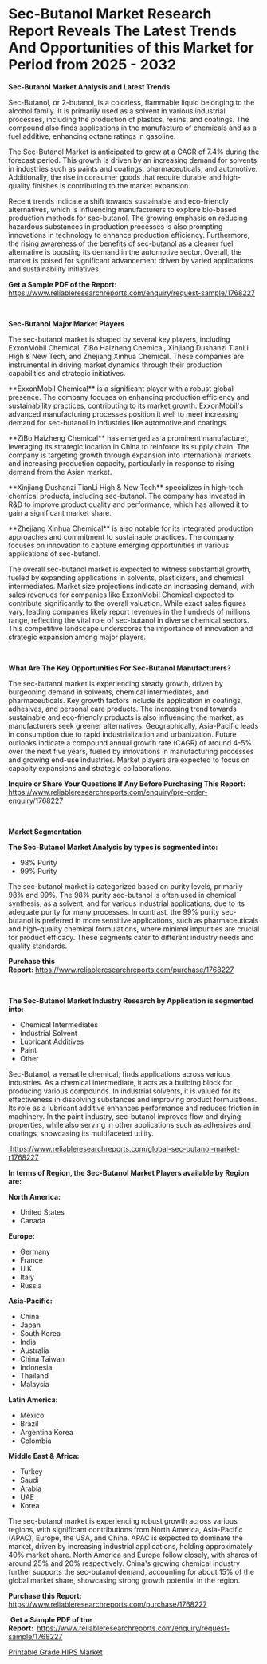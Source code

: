 <p><h1>Sec-Butanol Market Research Report Reveals The Latest Trends And Opportunities of this Market for Period from 2025 - 2032</h1></p><p><strong>Sec-Butanol Market Analysis and Latest Trends</strong></p>
<p><p>Sec-Butanol, or 2-butanol, is a colorless, flammable liquid belonging to the alcohol family. It is primarily used as a solvent in various industrial processes, including the production of plastics, resins, and coatings. The compound also finds applications in the manufacture of chemicals and as a fuel additive, enhancing octane ratings in gasoline.</p><p>The Sec-Butanol Market is anticipated to grow at a CAGR of 7.4% during the forecast period. This growth is driven by an increasing demand for solvents in industries such as paints and coatings, pharmaceuticals, and automotive. Additionally, the rise in consumer goods that require durable and high-quality finishes is contributing to the market expansion.</p><p>Recent trends indicate a shift towards sustainable and eco-friendly alternatives, which is influencing manufacturers to explore bio-based production methods for sec-butanol. The growing emphasis on reducing hazardous substances in production processes is also prompting innovations in technology to enhance production efficiency. Furthermore, the rising awareness of the benefits of sec-butanol as a cleaner fuel alternative is boosting its demand in the automotive sector. Overall, the market is poised for significant advancement driven by varied applications and sustainability initiatives.</p></p>
<p><strong>Get a Sample PDF of the Report:&nbsp;</strong> <a href="https://www.reliableresearchreports.com/enquiry/request-sample/1768227?utm_campaign=2788&utm_medium=2&utm_source=Github&utm_content=ia&utm_term=03042025&utm_id=sec-butanol">https://www.reliableresearchreports.com/enquiry/request-sample/1768227</a></p>
<p>&nbsp;</p>
<p><strong>Sec-Butanol Major Market Players</strong></p>
<p><p>The sec-butanol market is shaped by several key players, including ExxonMobil Chemical, ZiBo Haizheng Chemical, Xinjiang Dushanzi TianLi High & New Tech, and Zhejiang Xinhua Chemical. These companies are instrumental in driving market dynamics through their production capabilities and strategic initiatives.</p><p>**ExxonMobil Chemical** is a significant player with a robust global presence. The company focuses on enhancing production efficiency and sustainability practices, contributing to its market growth. ExxonMobil's advanced manufacturing processes position it well to meet increasing demand for sec-butanol in industries like automotive and coatings. </p><p>**ZiBo Haizheng Chemical** has emerged as a prominent manufacturer, leveraging its strategic location in China to reinforce its supply chain. The company is targeting growth through expansion into international markets and increasing production capacity, particularly in response to rising demand from the Asian market.</p><p>**Xinjiang Dushanzi TianLi High & New Tech** specializes in high-tech chemical products, including sec-butanol. The company has invested in R&D to improve product quality and performance, which has allowed it to gain a significant market share. </p><p>**Zhejiang Xinhua Chemical** is also notable for its integrated production approaches and commitment to sustainable practices. The company focuses on innovation to capture emerging opportunities in various applications of sec-butanol.</p><p>The overall sec-butanol market is expected to witness substantial growth, fueled by expanding applications in solvents, plasticizers, and chemical intermediates. Market size projections indicate an increasing demand, with sales revenues for companies like ExxonMobil Chemical expected to contribute significantly to the overall valuation. While exact sales figures vary, leading companies likely report revenues in the hundreds of millions range, reflecting the vital role of sec-butanol in diverse chemical sectors. This competitive landscape underscores the importance of innovation and strategic expansion among major players.</p></p>
<p>&nbsp;</p>
<p><strong>What Are The Key Opportunities For Sec-Butanol Manufacturers?</strong></p>
<p><p>The sec-butanol market is experiencing steady growth, driven by burgeoning demand in solvents, chemical intermediates, and pharmaceuticals. Key growth factors include its application in coatings, adhesives, and personal care products. The increasing trend towards sustainable and eco-friendly products is also influencing the market, as manufacturers seek greener alternatives. Geographically, Asia-Pacific leads in consumption due to rapid industrialization and urbanization. Future outlooks indicate a compound annual growth rate (CAGR) of around 4-5% over the next five years, fueled by innovations in manufacturing processes and growing end-use industries. Market players are expected to focus on capacity expansions and strategic collaborations.</p></p>
<p><strong>Inquire or Share Your Questions If Any Before Purchasing This Report:</strong> <a href="https://www.reliableresearchreports.com/enquiry/pre-order-enquiry/1768227?utm_campaign=2788&utm_medium=2&utm_source=Github&utm_content=ia&utm_term=03042025&utm_id=sec-butanol">https://www.reliableresearchreports.com/enquiry/pre-order-enquiry/1768227</a></p>
<p>&nbsp;</p>
<p><strong>Market Segmentation</strong></p>
<p><strong>The Sec-Butanol Market Analysis by types is segmented into:</strong></p>
<p><ul><li>98% Purity</li><li>99% Purity</li></ul></p>
<p><p>The sec-butanol market is categorized based on purity levels, primarily 98% and 99%. The 98% purity sec-butanol is often used in chemical synthesis, as a solvent, and for various industrial applications, due to its adequate purity for many processes. In contrast, the 99% purity sec-butanol is preferred in more sensitive applications, such as pharmaceuticals and high-quality chemical formulations, where minimal impurities are crucial for product efficacy. These segments cater to different industry needs and quality standards.</p></p>
<p><strong>Purchase this Report:&nbsp;</strong><a href="https://www.reliableresearchreports.com/purchase/1768227?utm_campaign=2788&utm_medium=2&utm_source=Github&utm_content=ia&utm_term=03042025&utm_id=sec-butanol">https://www.reliableresearchreports.com/purchase/1768227</a></p>
<p>&nbsp;</p>
<p><strong>The Sec-Butanol Market Industry Research by Application is segmented into:</strong></p>
<p><ul><li>Chemical Intermediates</li><li>Industrial Solvent</li><li>Lubricant Additives</li><li>Paint</li><li>Other</li></ul></p>
<p><p>Sec-Butanol, a versatile chemical, finds applications across various industries. As a chemical intermediate, it acts as a building block for producing various compounds. In industrial solvents, it is valued for its effectiveness in dissolving substances and improving product formulations. Its role as a lubricant additive enhances performance and reduces friction in machinery. In the paint industry, sec-butanol improves flow and drying properties, while also serving in other applications such as adhesives and coatings, showcasing its multifaceted utility.</p></p>
<p><a href="https://www.reliableresearchreports.com/global-sec-butanol-market-r1768227?utm_campaign=2788&utm_medium=2&utm_source=Github&utm_content=ia&utm_term=03042025&utm_id=sec-butanol">&nbsp;https://www.reliableresearchreports.com/global-sec-butanol-market-r1768227</a></p>
<p><strong>In terms of Region, the Sec-Butanol Market Players available by Region are:</strong></p>
<p>
    <p> <strong> North America: </strong>
        <ul>
            <li>United States</li>
            <li>Canada</li>
        </ul>
        </p> 
    <p> <strong> Europe: </strong>
        <ul>
            <li>Germany</li>
            <li>France</li>
            <li>U.K.</li>
            <li>Italy</li>
            <li>Russia</li>
        </ul>
        </p> 
    <p> <strong> Asia-Pacific: </strong>
        <ul>
            <li>China</li>
            <li>Japan</li>
            <li>South Korea</li>
            <li>India</li>
            <li>Australia</li>
            <li>China Taiwan</li>
            <li>Indonesia</li>
            <li>Thailand</li>
            <li>Malaysia</li>
        </ul>
        </p> 
    <p> <strong> Latin America: </strong>
        <ul>
            <li>Mexico</li>
            <li>Brazil</li>
            <li>Argentina Korea</li>
            <li>Colombia</li>
        </ul>
        </p> 
    <p> <strong> Middle East & Africa: </strong>
        <ul>
            <li>Turkey</li>
            <li>Saudi</li>
            <li>Arabia</li>
            <li>UAE</li>
            <li>Korea</li>
        </ul>
    </p>
    </p>
<p><p>The sec-butanol market is experiencing robust growth across various regions, with significant contributions from North America, Asia-Pacific (APAC), Europe, the USA, and China. APAC is expected to dominate the market, driven by increasing industrial applications, holding approximately 40% market share. North America and Europe follow closely, with shares of around 25% and 20% respectively. China's growing chemical industry further supports the sec-butanol demand, accounting for about 15% of the global market share, showcasing strong growth potential in the region.</p></p>
<p><strong>Purchase this Report: </strong><a href="https://www.reliableresearchreports.com/purchase/1768227?utm_campaign=2788&utm_medium=2&utm_source=Github&utm_content=ia&utm_term=03042025&utm_id=sec-butanol">https://www.reliableresearchreports.com/purchase/1768227</a></p>
<p>&nbsp;<strong>Get a Sample PDF of the Report:&nbsp;&nbsp;</strong><a href="https://www.reliableresearchreports.com/enquiry/request-sample/1768227?utm_campaign=2788&utm_medium=2&utm_source=Github&utm_content=ia&utm_term=03042025&utm_id=sec-butanol">https://www.reliableresearchreports.com/enquiry/request-sample/1768227</a></p>
<p><strong></strong></p>
<p><p><a href="https://github.com/tumacaakesha78/Market-Research-Report-List-1/blob/main/printable-grade-hips-market.md?utm_campaign=2788&utm_medium=2&utm_source=Github&utm_content=ia&utm_term=03042025&utm_id=sec-butanol">Printable Grade HIPS Market</a></p></p>